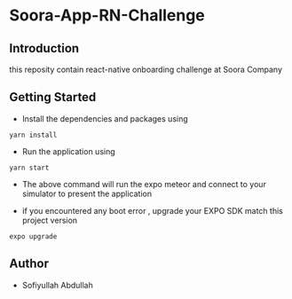 # Soora-App-RN-Challenge

## Introduction

this reposity contain react-native onboarding challenge at Soora Company

## Getting Started

- Install the dependencies and packages using

```
yarn install

```

- Run the application using

```
yarn start

```

- The above command will run the expo meteor and connect to your simulator to present the application

- if you encountered any boot error , upgrade your EXPO SDK match this project version

```
expo upgrade

```

## Author

- Sofiyullah Abdullah
